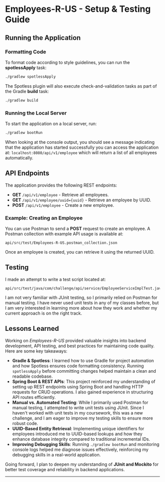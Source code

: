 # Employees-R-US - Setup & Testing Guide

## Running the Application

### Formatting Code
To format code according to style guidelines, you can run the **spotlessApply** task:
```sh
./gradlew spotlessApply
```
The Spotless plugin will also execute check-and-validation tasks as part of the Gradle **build** task:
```sh
./gradlew build
```

### Running the Local Server
To start the application on a local server, run:
```sh
./gradlew bootRun
```
When looking at the console output, you should see a message indicating that the application has started successfully you can access the application at:
```localhost:8080/api/v1/employee```
which will return a list of all employees automatically.

## API Endpoints
The application provides the following REST endpoints:

- **GET** `/api/v1/employee` - Retrieve all employees.
- **GET** `/api/v1/employee/uuid={uuid}` - Retrieve an employee by UUID.
- **POST** `/api/v1/employee` - Create a new employee.

### Example: Creating an Employee
You can use Postman to send a **POST** request to create an employee. A Postman collection with example API usage is available at:
```
api/src/test/Employees-R-US.postman_collection.json
```
Once an employee is created, you can retrieve it using the returned UUID.

## Testing
I made an attempt to write a test script located at:
```
api/src/test/java/com/challenge/api/service/EmployeeServiceImplTest.java
```
I am not very familiar with JUnit testing, so I primarily relied on Postman for manual testing. I have never used unit tests in any of my classes before, but I am very interested in learning more about how they work and whether my current approach is on the right track.

## Lessons Learned

Working on *Employees-R-US* provided valuable insights into backend development, API testing, and best practices for maintaining code quality. Here are some key takeaways:

- **Gradle & Spotless**: I learned how to use Gradle for project automation and how Spotless ensures code formatting consistency. Running `spotlessApply` before committing changes helped maintain a clean and readable codebase.
- **Spring Boot & REST APIs**: This project reinforced my understanding of setting up REST endpoints using Spring Boot and handling HTTP requests for CRUD operations. I also gained experience in structuring API routes efficiently.
- **Manual vs. Automated Testing**: While I primarily used Postman for manual testing, I attempted to write unit tests using JUnit. Since I haven't worked with unit tests in my coursework, this was a new challenge, and I am eager to improve my testing skills to ensure more robust code.
- **UUID-Based Entity Retrieval**: Implementing unique identifiers for employees introduced me to UUID-based lookups and how they enhance database integrity compared to traditional incremental IDs.
- **Improving Debugging Skills**: Running `./gradlew bootRun` and monitoring console logs helped me diagnose issues effectively, reinforcing my debugging skills in a real-world application.

Going forward, I plan to deepen my understanding of **JUnit and Mockito** for better test coverage and reliability in backend applications.

---
